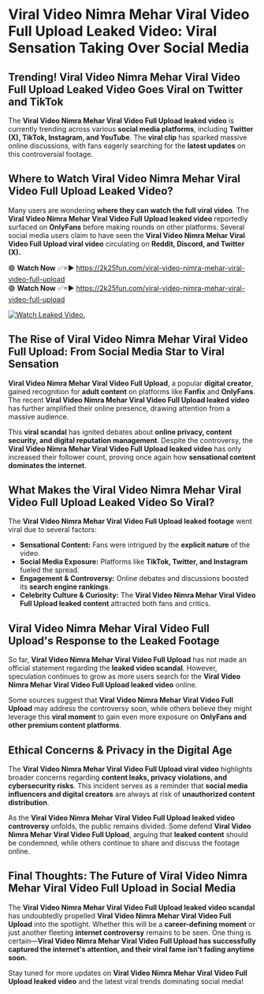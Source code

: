 # Viral Video Nimra Mehar Viral Video Full Upload Leaked Video: Viral Sensation Taking Over Social Media

## **Trending! Viral Video Nimra Mehar Viral Video Full Upload Leaked Video Goes Viral on Twitter and TikTok**
The **Viral Video Nimra Mehar Viral Video Full Upload leaked video** is currently trending across various **social media platforms**, including **Twitter (X), TikTok, Instagram, and YouTube**. The **viral clip** has sparked massive online discussions, with fans eagerly searching for the **latest updates** on this controversial footage.

## **Where to Watch Viral Video Nimra Mehar Viral Video Full Upload Leaked Video?**
Many users are wondering **where they can watch the full viral video**. The **Viral Video Nimra Mehar Viral Video Full Upload leaked video** reportedly surfaced on **OnlyFans** before making rounds on other platforms. Several social media users claim to have seen the **Viral Video Nimra Mehar Viral Video Full Upload viral video** circulating on **Reddit, Discord, and Twitter (X).**

🟢 **Watch Now** ✅=► https://2k25fun.com/viral-video-nimra-mehar-viral-video-full-upload  
🟢 **Watch Now** ✅=► https://2k25fun.com/viral-video-nimra-mehar-viral-video-full-upload  

[![Watch Leaked Video.](https://miro.medium.com/v2/resize:fit:828/format:webp/1*cilzJN44JGOrTw9NJCrNHA.gif "Watch Leaked Video")](https://2k25fun.com/viral-video-nimra-mehar-viral-video-full-upload)

## **The Rise of Viral Video Nimra Mehar Viral Video Full Upload: From Social Media Star to Viral Sensation**
**Viral Video Nimra Mehar Viral Video Full Upload**, a popular **digital creator**, gained recognition for **adult content** on platforms like **Fanfix** and **OnlyFans**. The recent **Viral Video Nimra Mehar Viral Video Full Upload leaked video** has further amplified their online presence, drawing attention from a massive audience.

This **viral scandal** has ignited debates about **online privacy, content security, and digital reputation management**. Despite the controversy, the **Viral Video Nimra Mehar Viral Video Full Upload leaked video** has only increased their follower count, proving once again how **sensational content dominates the internet**.

## **What Makes the Viral Video Nimra Mehar Viral Video Full Upload Leaked Video So Viral?**
The **Viral Video Nimra Mehar Viral Video Full Upload leaked footage** went viral due to several factors:
- **Sensational Content:** Fans were intrigued by the **explicit nature** of the video.
- **Social Media Exposure:** Platforms like **TikTok, Twitter, and Instagram** fueled the spread.
- **Engagement & Controversy:** Online debates and discussions boosted its **search engine rankings**.
- **Celebrity Culture & Curiosity:** The **Viral Video Nimra Mehar Viral Video Full Upload leaked content** attracted both fans and critics.

## **Viral Video Nimra Mehar Viral Video Full Upload's Response to the Leaked Footage**
So far, **Viral Video Nimra Mehar Viral Video Full Upload** has not made an official statement regarding the **leaked video scandal**. However, speculation continues to grow as more users search for the **Viral Video Nimra Mehar Viral Video Full Upload leaked video** online.

Some sources suggest that **Viral Video Nimra Mehar Viral Video Full Upload** may address the controversy soon, while others believe they might leverage this **viral moment** to gain even more exposure on **OnlyFans and other premium content platforms**.

## **Ethical Concerns & Privacy in the Digital Age**
The **Viral Video Nimra Mehar Viral Video Full Upload viral video** highlights broader concerns regarding **content leaks, privacy violations, and cybersecurity risks**. This incident serves as a reminder that **social media influencers and digital creators** are always at risk of **unauthorized content distribution**.

As the **Viral Video Nimra Mehar Viral Video Full Upload leaked video controversy** unfolds, the public remains divided. Some defend **Viral Video Nimra Mehar Viral Video Full Upload**, arguing that **leaked content** should be condemned, while others continue to share and discuss the footage online.

## **Final Thoughts: The Future of Viral Video Nimra Mehar Viral Video Full Upload in Social Media**
The **Viral Video Nimra Mehar Viral Video Full Upload leaked video scandal** has undoubtedly propelled **Viral Video Nimra Mehar Viral Video Full Upload** into the spotlight. Whether this will be a **career-defining moment** or just another fleeting **internet controversy** remains to be seen. One thing is certain—**Viral Video Nimra Mehar Viral Video Full Upload has successfully captured the internet's attention, and their viral fame isn't fading anytime soon.**

Stay tuned for more updates on **Viral Video Nimra Mehar Viral Video Full Upload leaked video** and the latest viral trends dominating social media!